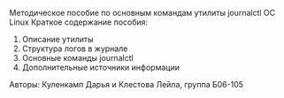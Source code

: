 Методическое пособие по основным командам утилиты journalctl OC Linux
Краткое содержание пособия:
1. Описание утилиты
2. Структура логов в журнале
3. Основные команды journalctl
4. Дополнительные источники информации

Авторы: Куленкамп Дарья и Клестова Лейла, группа Б06-105
